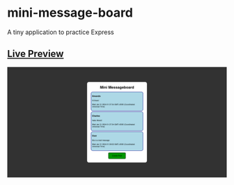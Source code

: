 # mini-message-board

A tiny application to practice Express
## [Live Preview](https://yari-dewalt-mini-message-board.fly.dev/)
![Demo Picture](./public/images/screenshot.png)
